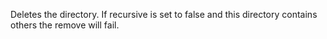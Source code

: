 Deletes the directory. If recursive is set to false and this directory contains others the remove will fail.
